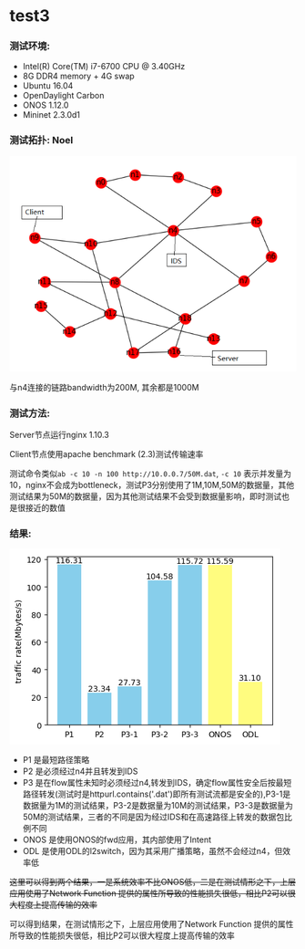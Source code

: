 
# test3

### 测试环境:

* Intel(R) Core(TM) i7-6700 CPU @ 3.40GHz
* 8G DDR4 memory + 4G swap
* Ubuntu 16.04
* OpenDaylight Carbon
* ONOS 1.12.0
* Mininet 2.3.0d1

### 测试拓扑: Noel

![topo-edited](./topologyzoo-generator/topo-edited.png)

与n4连接的链路bandwidth为200M, 其余都是1000M



### 测试方法:

Server节点运行nginx 1.10.3

Client节点使用apache benchmark (2.3)测试传输速率

测试命令类似`ab -c 10 -n 100 http://10.0.0.7/50M.dat`, `-c 10` 表示并发量为10，nginx不会成为bottleneck，测试P3分别使用了1M,10M,50M的数据量，其他测试结果为50M的数据量，因为其他测试结果不会受到数据量影响，即时测试也是很接近的数值
### 结果:

![result](./plot/figs/test3.png)

* P1 是最短路径策略
* P2 是必须经过n4并且转发到IDS
* P3 是在flow属性未知时必须经过n4,转发到IDS，确定flow属性安全后按最短路径转发(测试时是httpurl.contains('.dat')即所有测试流都是安全的),P3-1是数据量为1M的测试结果，P3-2是数据量为10M的测试结果，P3-3是数据量为50M的测试结果，三者的不同是因为经过IDS和在高速路径上转发的数据包比例不同
* ONOS 是使用ONOS的fwd应用，其内部使用了Intent
* ODL 是使用ODL的l2switch，因为其采用广播策略，虽然不会经过n4，但效率低

~~这里可以得到两个结果，一是系统效率不比ONOS低，二是在测试情形之下，上层应用使用了Network Function 提供的属性所导致的性能损失很低，相比P2可以很大程度上提高传输的效率~~

可以得到结果，在测试情形之下，上层应用使用了Network Function 提供的属性所导致的性能损失很低，相比P2可以很大程度上提高传输的效率
